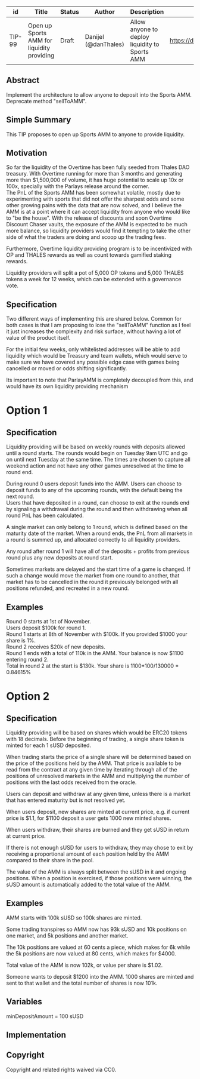 | id | Title | Status | Author | Description | Discussions to | Created |
| ----------- | ----------- | ----------- | ----------- | ----------- | ----------- | ----------- |
| TIP-99 | Open up Sports AMM for liquidity providing | Draft | Danijel (@danThales)| Allow anyone to deploy liquidity to Sports AMM  | https://discord.gg/rPpPcMXSeU | 2022-10-17


## Abstract

Implement the architecture to allow anyone to deposit into the Sports AMM. 
Deprecate method "sellToAMM".
 
## Simple Summary
 
This TIP proposes to open up Sports AMM to anyone to provide liquidity. 
 
## Motivation
 
So far the liquidity of the Overtime has been fully seeded from Thales DAO treasury. With Overtime running for more than 3 months and generating more than $1,500,000 of volume, it has huge potential to scale up 10x or 100x, specially with the Parlays release around the corner.  
The PnL of the Sports AMM has been somewhat volatile, mostly due to experimenting with sports that did not offer the sharpest odds and some other growing pains with the data that are now solved, and I believe the AMM is at a point where it can accept liquidity from anyone who would like to "be the house". 
With the release of discounts and soon Overtime Discount Chaser vaults, the exposure of the AMM is expected to be much more balance, so liquidity providers would find it tempting to take the other side of what the traders are doing and scoop up the trading fees.  

Furthermore, Overtime liquidity providing program is to be incentivized with OP and THALES rewards as well as count towards gamified staking rewards.  

Liquidity providers will split a pot of 5,000 OP tokens and 5,000 THALES tokens a week for 12 weeks, which can be extended with a governance vote.      

## Specification 

Two different ways of implementing this are shared below. 
Common for both cases is that I am proposing to lose the "sellToAMM" function as I feel it just increases the complexity and risk surface, without having a lot of value of the product itself. 

For the initial few weeks, only whitelisted addresses will be able to add liquidity which would be Treasury and team wallets, which would serve to make sure we have covered any possible edge case with games being cancelled or moved or odds shifting significantly.  

Its important to note that ParlayAMM is completely decoupled from this, and would have its own liquidity providing mechanism    

# Option 1

## Specification
 
Liquidity providing will be based on weekly rounds with deposits allowed until a round starts. 
The rounds would begin on Tuesday 9am UTC and go on until next Tuesday at the same time. 
The times are chosen to capture all weekend action and not have any other games unresolved at the time to round end.  

During round 0 users deposit funds into the AMM. Users can choose to deposit funds to any of the upcoming rounds, with the default being the next round.  
Users that have deposited in a round, can choose to exit at the rounds end by signaling a withdrawal during the round and then withdrawing when all round PnL has been calculated. 

A single market can only belong to 1 round, which is defined based on the maturity date of the market. When a round ends, the PnL from all markets in a round is summed up, and allocated correctly to all liquidity providers. 

Any round after round 1 will have all of the deposits + profits from previous round plus any new deposits at round start.  

Sometimes markets are delayed and the start time of a game is changed. If such a change would move the market from one round to another, that market has to be cancelled in the round it previously belonged with all positions refunded, and recreated in a new round.

## Examples  


Round 0 starts at 1st of November.  
Users deposit $100k for round 1.    
Round 1 starts at 8th of November with $100k. If you provided $1000 your share is 1%.   
Round 2 receives $20k of new deposits.   
Round 1 ends with a total of 110k in the AMM. Your balance is now $1100 entering round 2.  
Total in round 2 at the start is $130k. Your share is 1100*100/130000 = 0.84615%  


# Option 2 

## Specification
 
Liquidity providing will be based on shares which would be ERC20 tokens with 18 decimals. 
Before the beginning of trading, a single share token is minted for each 1 sUSD deposited.  

When trading starts the price of a single share will be determined based on the price of the positions held by the AMM. 
That price is available to be read from the contract at any given time by iterating through all of the positions of unresolved markets in the AMM and multiplying the number of positions with the last odds received from the oracle.  

Users can deposit and withdraw at any given time, unless there is a market that has entered maturity but is not resolved yet.  

When users deposit, new shares are minted at current price, e.g. if current price is $1.1, for $1100 deposit a user gets 1000 new minted shares.  

When users withdraw, their shares are burned and they get sUSD in return at current price.  

If there is not enough sUSD for users to withdraw, they may chose to exit by receiving a proportional amount of each position held by the AMM compared to their share in the pool.  

The value of the AMM is always split between the sUSD in it and ongoing positions. When a position is exercised, if those positions were winning, the sUSD amount is automatically added to the total value of the AMM.     

## Examples 

AMM starts with 100k sUSD so 100k shares are minted.  

Some trading transpires so AMM now has 93k sUSD and 10k positions on one market, and 5k positions and another market.  
   
The 10k positions are valued at 60 cents a piece, which makes for 6k while the 5k positions are now valued at 80 cents, which makes for $4000.  

Total value of the AMM is now 102k, or value per share is $1.02.  

Someone wants to deposit $1200 into the AMM. 1000 shares are minted and sent to that wallet and the total number of shares is now 101k.  



## Variables

minDepositAmount = 100 sUSD
 
## Implementation
 
## Copyright
 
Copyright and related rights waived via CC0.

